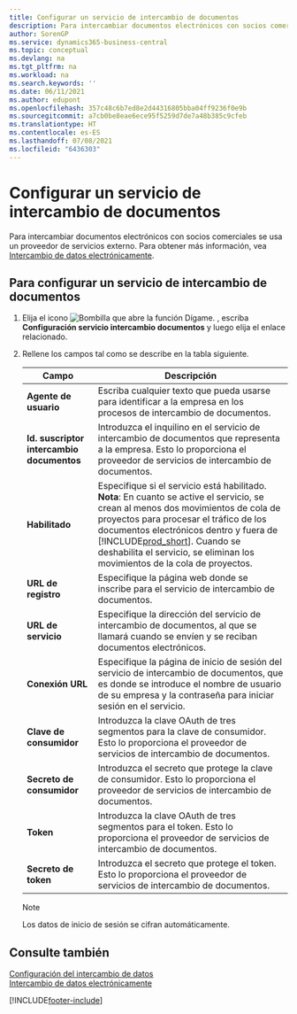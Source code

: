 ```yaml
---
title: Configurar un servicio de intercambio de documentos
description: Para intercambiar documentos electrónicos con socios comerciales se usa un proveedor de servicios externo utilizando "Configuración servicio intercambio documentos".
author: SorenGP
ms.service: dynamics365-business-central
ms.topic: conceptual
ms.devlang: na
ms.tgt_pltfrm: na
ms.workload: na
ms.search.keywords: ''
ms.date: 06/11/2021
ms.author: edupont
ms.openlocfilehash: 357c48c6b7ed8e2d44316805bba04ff9236f0e9b
ms.sourcegitcommit: a7cb0be8eae6ece95f5259d7de7a48b385c9cfeb
ms.translationtype: HT
ms.contentlocale: es-ES
ms.lasthandoff: 07/08/2021
ms.locfileid: "6436303"
---
```

# <a name="set-up-a-document-exchange-service"></a>Configurar un servicio de intercambio de documentos
Para intercambiar documentos electrónicos con socios comerciales se usa un proveedor de servicios externo. Para obtener más información, vea [Intercambio de datos electrónicamente](across-data-exchange.md).  

## <a name="to-set-up-a-document-exchange-service"></a>Para configurar un servicio de intercambio de documentos  
1. Elija el icono ![Bombilla que abre la función Dígame.](media/ui-search/search_small.png "Dígame qué desea hacer") , escriba **Configuración servicio intercambio documentos** y luego elija el enlace relacionado.  
2. Rellene los campos tal como se describe en la tabla siguiente.  

    |Campo|Descripción|  
    |---------------------------------|---------------------------------------|  
    |**Agente de usuario**|Escriba cualquier texto que pueda usarse para identificar a la empresa en los procesos de intercambio de documentos.|  
    |**Id. suscriptor intercambio documentos**|Introduzca el inquilino en el servicio de intercambio de documentos que representa a la empresa. Esto lo proporciona el proveedor de servicios de intercambio de documentos.|  
    |**Habilitado**|Especifique si el servicio está habilitado. **Nota**: En cuanto se active el servicio, se crean al menos dos movimientos de cola de proyectos para procesar el tráfico de los documentos electrónicos dentro y fuera de [!INCLUDE[prod_short](includes/prod_short.md)]. Cuando se deshabilita el servicio, se eliminan los movimientos de la cola de proyectos.|  
    |**URL de registro**|Especifique la página web donde se inscribe para el servicio de intercambio de documentos.|  
    |**URL de servicio**|Especifique la dirección del servicio de intercambio de documentos, al que se llamará cuando se envíen y se reciban documentos electrónicos.|  
    |**Conexión URL**|Especifique la página de inicio de sesión del servicio de intercambio de documentos, que es donde se introduce el nombre de usuario de su empresa y la contraseña para iniciar sesión en el servicio.|  
    |**Clave de consumidor**|Introduzca la clave OAuth de tres segmentos para la clave de consumidor. Esto lo proporciona el proveedor de servicios de intercambio de documentos.|  
    |**Secreto de consumidor**|Introduzca el secreto que protege la clave de consumidor. Esto lo proporciona el proveedor de servicios de intercambio de documentos.|  
    |**Token**|Introduzca la clave OAuth de tres segmentos para el token. Esto lo proporciona el proveedor de servicios de intercambio de documentos.|  
    |**Secreto de token**|Introduzca el secreto que protege el token. Esto lo proporciona el proveedor de servicios de intercambio de documentos.|  

    > [!NOTE]  
    > Los datos de inicio de sesión se cifran automáticamente.

## <a name="see-also"></a>Consulte también  
[Configuración del intercambio de datos](across-set-up-data-exchange.md)  
[Intercambio de datos electrónicamente](across-data-exchange.md)


[!INCLUDE[footer-include](includes/footer-banner.md)]